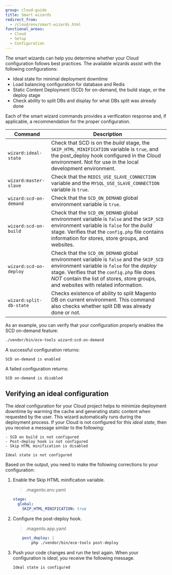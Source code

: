 ```yaml
---
group: cloud-guide
title: Smart wizards
redirect_from:
  - /cloud/env/smart-wizards.html
functional_areas:
  - Cloud
  - Setup
  - Configuration
---
```


The smart wizards can help you determine whether your Cloud configuration follows best practices. The available wizards assist with the following configurations:

-  Ideal state for minimal deployment downtime
-  Load balancing configuration for database and Redis
-  Static Content Deployment (SCD) for on-demand, the build stage, or the deploy stage
-  Check ability to split DBs and display for what DBs split was already done

Each of the smart wizard commands provides a verification response and, if applicable, a recommendation for the proper configuration.

Command | Description
------- | -----------
`wizard:ideal-state` | Check that SCD is on the _build_ stage, the `SKIP_HTML_MINIFICATION` variable is `true`, and the post_deploy hook configured in the Cloud environment. Not for use in the local development environment.
`wizard:master-slave` | Check that the `REDIS_USE_SLAVE_CONNECTION` variable and the `MYSQL_USE_SLAVE_CONNECTION` variable is `true`.
`wizard:scd-on-demand` | Check that the `SCD_ON_DEMAND` global environment variable is `true`.
`wizard:scd-on-build` | Check that the `SCD_ON_DEMAND` global environment variable is `false` and the `SKIP_SCD` environment variable is `false` for the _build_ stage. Verifies that the `config.php` file contains information for stores, store groups, and websites.
`wizard:scd-on-deploy` | Check that the `SCD_ON_DEMAND` global environment variable is `false` and the `SKIP_SCD` environment variable is `false` for the _deploy_ stage. Verifies that the `config.php` file does _NOT_ contain the list of stores, store groups, and websites with related information.
`wizard:split-db-state` | Checks existence of ability to split Magento DB on current environment. This command also checks whether split DB was already done or not.

As an example, you can verify that your configuration properly enables the SCD on-demand feature:

```bash
./vendor/bin/ece-tools wizard:scd-on-demand
```

A successful configuration returns:

```terminal
SCD on-demand is enabled
```

A failed configuration returns:

```terminal
SCD on-demand is disabled
```

## Verifying an ideal configuration

The _ideal_ configuration for your Cloud project helps to minimize deployment downtime by warming the cache and generating static content when requested by the user. This wizard automatically runs during the deployment process. If your Cloud is not configured for this _ideal state_, then you receive a message similar to the following:

```terminal
- SCD on build is not configured
- Post-deploy hook is not configured
- Skip HTML minification is disabled

Ideal state is not configured
```

Based on the output, you need to make the following corrections to your configuration:

1. Enable the Skip HTML minification variable.

   > .magento.env.yaml

   ```yaml
   stage:
     global:
       SKIP_HTML_MINIFICATION: true
   ```

1. Configure the post-deploy hook.

   > .magento.app.yaml

   ```yaml
       post_deploy: |
           php ./vendor/bin/ece-tools post-deploy
   ```

1. Push your code changes and run the test again. When your configuration is _ideal_, you receive the following message.

   ```terminal
   Ideal state is configured
   ```
